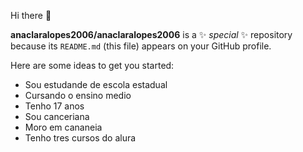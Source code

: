 Hi there 👋


**anaclaralopes2006/anaclaralopes2006** is a ✨ _special_ ✨ repository because its `README.md` (this file) appears on your GitHub profile.

Here are some ideas to get you started:

- Sou estudande de escola estadual
- Cursando o ensino medio
- Tenho 17 anos
- Sou canceriana
- Moro em cananeia
- Tenho tres cursos do alura
  


